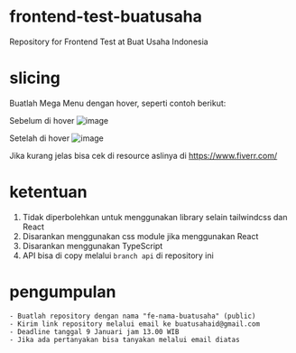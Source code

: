 # frontend-test-buatusaha
Repository for Frontend Test at Buat Usaha Indonesia

# slicing
Buatlah Mega Menu dengan hover, seperti contoh berikut:

Sebelum di hover
![image](https://github.com/buatusahaid/frontend-test-buatusaha/assets/138843722/b5f25543-1928-4c96-9ed5-f2c16e02460b)

Setelah di hover
![image](https://github.com/buatusahaid/frontend-test-buatusaha/assets/138843722/016afa90-6e48-4866-8502-d3c85579ba57)

Jika kurang jelas bisa cek di resource aslinya di https://www.fiverr.com/

# ketentuan
1. Tidak diperbolehkan untuk menggunakan library selain tailwindcss dan React
2. Disarankan menggunakan css module jika menggunakan React
3. Disarankan menggunakan TypeScript
4. API bisa di copy melalui ```branch api``` di repository ini

# pengumpulan
```
- Buatlah repository dengan nama "fe-nama-buatusaha" (public)
- Kirim link repository melalui email ke buatusahaid@gmail.com
- Deadline tanggal 9 Januari jam 13.00 WIB
- Jika ada pertanyakan bisa tanyakan melalui email diatas
```
